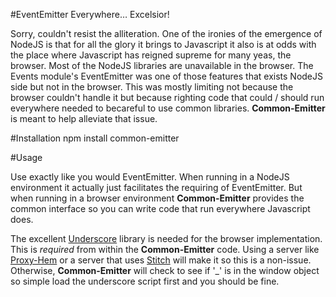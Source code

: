 #EventEmitter Everywhere… Excelsior!

Sorry, couldn't resist the alliteration.  One of the ironies of the emergence of NodeJS is that for all the glory it brings to Javascript it also is at odds with the place where Javascript has reigned supreme for many yeas, the browser.  Most of the NodeJS libraries are unavailable in the browser.  The Events module's EventEmitter was one of those features that exists NodeJS side but not in the browser.  This was mostly limiting not because the browser couldn't handle it but because righting code that could / should run everywhere needed to becareful to use common libraries.  __Common-Emitter__ is meant to help alleviate that issue. 

#Installation
npm install common-emitter

#Usage

Use exactly like you would EventEmitter.  When running in a NodeJS environment it actually just facilitates the requiring of EventEmitter.  But when running in a browser environment __Common-Emitter__ provides the common interface so you can write code that run everywhere Javascript does.

The excellent [Underscore](https://github.com/documentcloud/underscore) library is needed for the browser implementation.  This is *required* from within the __Common-Emitter__ code.  Using a server like [Proxy-Hem](https://github.com/brec-c/proxy-hem) or a server that uses [Stitch](https://github.com/sstephenson/stitch) will make it so this is a non-issue.  Otherwise, __Common-Emitter__ will check to see if '_' is in the window object so simple load the underscore script first and you should be fine.

